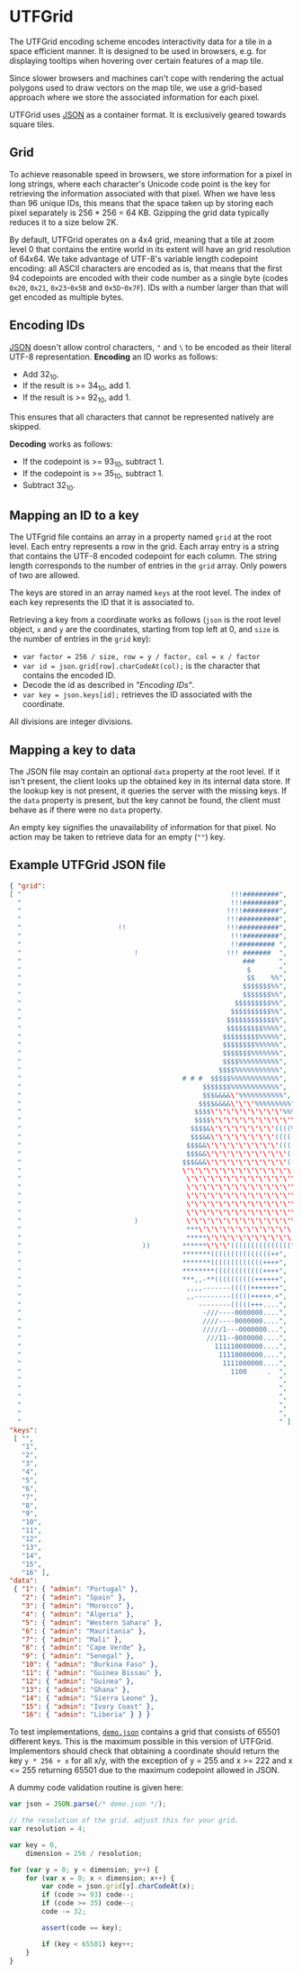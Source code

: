 # UTFGrid

The UTFGrid encoding scheme encodes interactivity data for a tile in a space
efficient manner. It is designed to be used in browsers, e.g. for displaying
tooltips when hovering over certain features of a map tile.

Since slower browsers and machines can't cope with rendering the actual
polygons used to draw vectors on the map tile, we use a grid-based approach
where we store the associated information for each pixel.

UTFGrid uses [JSON](http://en.wikipedia.org/wiki/JSON) as a container format.
It is exclusively geared towards square tiles.

## Grid

To achieve reasonable speed in browsers, we store information for a pixel in
long strings, where each character's Unicode code point is the key for retrieving
the information associated with that pixel. When we have less than 96 unique
IDs, this means that the space taken up by storing each pixel separately is
256 * 256 = 64 KB. Gzipping the grid data typically reduces it to a size below 2K.

By default, UTFGrid operates on a 4x4 grid, meaning that a tile at zoom level
0 that contains the entire world in its extent will have an grid resolution
of 64x64. We take advantage of UTF-8's variable length codepoint encoding:
all ASCII characters are encoded as is, that means that the first 94 codepoints
are encoded with their code number as a single byte (codes `0x20`, `0x21`,
`0x23`-`0x5B` and `0x5D`-`0x7F`).
IDs with a number larger than that will get encoded as multiple bytes.

## Encoding IDs

[JSON](http://www.ietf.org/rfc/rfc4627) doesn't allow control characters, `"`
and `\` to be encoded as their literal UTF-8 representation. **Encoding** an
ID works as follows:

* Add 32<sub>10</sub>.
* If the result is >= 34<sub>10</sub>, add 1.
* If the result is >= 92<sub>10</sub>, add 1.

This ensures that all characters that cannot be represented natively are skipped.

**Decoding** works as follows:

* If the codepoint is >= 93<sub>10</sub>, subtract 1.
* If the codepoint is >= 35<sub>10</sub>, subtract 1.
* Subtract 32<sub>10</sub>.

## Mapping an ID to a key

The UTFgrid file contains an array in a property named `grid` at the root level.
Each entry represents a row in the grid. Each array entry is a string that
contains the UTF-8 encoded codepoint for each column. The string length
corresponds to the number of entries in the `grid` array. Only powers of two are allowed.

The keys are stored in an array named `keys` at the root level. The index of
each key represents the ID that it is associated to.

Retrieving a key from a coordinate works as follows (`json` is the root level
object, `x` and `y` are the coordinates, starting from top left at 0, and
`size` is the number of entries in the `grid` key):

* `var factor = 256 / size, row = y / factor, col = x / factor`
* `var id = json.grid[row].charCodeAt(col);` is the character that contains the encoded ID.
* Decode the id as described in *"Encoding IDs"*.
* `var key = json.keys[id];` retrieves the ID associated with the coordinate.

All divisions are integer divisions.

## Mapping a key to data

The JSON file may contain an optional `data` property at the root level.
If it isn't present, the client looks up the obtained key in its internal data
store. If the lookup key is not present, it queries the server with the
missing keys. If the `data` property is present, but the key cannot be found,
the client must behave as if there were no `data` property.

An empty key signifies the unavailability of information for that pixel.
No action may be taken to retrieve data for an empty (`""`) key.


## Example UTFGrid JSON file

```json
{ "grid":
[ "                                                    !!!#########",
  "                                                    !!!#########",
  "                                                   !!!!#########",
  "                                                   !!!##########",
  "                        !!                         !!!##########",
  "                                                    !!!#########",
  "                                                    !!######### ",
  "                            !                      !!! #######  ",
  "                                                       ###      ",
  "                                                        $       ",
  "                                                        $$    %%",
  "                                                       $$$$$$$%%",
  "                                                       $$$$$$$%%",
  "                                                     $$$$$$$$$%%",
  "                                                    $$$$$$$$$$%%",
  "                                                   $$$$$$$$$$$$%",
  "                                                   $$$$$$$$$%%%%",
  "                                                  $$$$$$$$$%%%%%",
  "                                                  $$$$$$$$%%%%%%",
  "                                                  $$$$$$$%%%%%%%",
  "                                                  $$$$%%%%%%%%%%",
  "                                                 $$$$%%%%%%%%%%%",
  "                                        # # #  $$$$$%%%%%%%%%%%%",
  "                                             $$$$$$$%%%%%%%%%%%%",
  "                                             $$$&&&&\'%%%%%%%%%%%",
  "                                            $$$$&&&&\'\'\'%%%%%%%%%",
  "                                           $$$$\'\'\'\'\'\'\'\'\'%%%%%%%%",
  "                                           $$$$\'\'\'\'\'\'\'\'\'\'\'%%%%%%",
  "                                          $$$$&\'\'\'\'\'\'\'\'((((%%%%%",
  "                                          $$$&&\'\'\'\'\'\'\'\'(((((%%%%",
  "                                         $$$&&\'\'\'\'\'\'\'\'\'(((((((%%",
  "                                         $$$&&\'\'\'\'\'\'\'\'\'\'(((((((%",
  "                                        $$$&&&\'\'\'\'\'\'\'\'\'\'((((((((",
  "                                        \'\'\'\'\'\'\'\'\'\'\'\'\'\'\'\'((((((((",
  "                                         \'\'\'\'\'\'\'\'\'\'\'\'\'\'\'((((((((",
  "                                         \'\'\'\'\'\'\'\'\'\'\'\'\'\'\'((((((((",
  "                                         \'\'\'\'\'\'\'\'\'\'\'\'\'\'\'((((((((",
  "                                         \'\'\'\'\'\'\'\'\'\'\'\'\'\'\'((((((((",
  "                                         \'\'\'\'\'\'\'\'\'\'\'\'\'\'\'((((((((",
  "                            )            \'\'\'\'\'\'\'\'\'\'\'\'\'\'\'((((((((",
  "                                         ***\'\'\'\'\'\'\'\'\'\'\'\'\'(((((((",
  "                                         *****\'\'\'\'\'\'\'\'\'\'\'(((((((",
  "                              ))        ******\'\'\'(((((((((((((((",
  "                                        *******(((((((((((((((++",
  "                                        *******(((((((((((((++++",
  "                                        ********((((((((((((++++",
  "                                        ***,,-**((((((((((++++++",
  "                                         ,,,,-------(((((+++++++",
  "                                         ,,---------(((((+++++.+",
  "                                            --------(((((+++....",
  "                                             -///----0000000....",
  "                                             ////----0000000....",
  "                                             /////1---0000000...",
  "                                              ///11--0000000....",
  "                                                111110000000....",
  "                                                 11110000000....",
  "                                                  1111000000....",
  "                                                    1100     .  ",
  "                                                                ",
  "                                                                ",
  "                                                                ",
  "                                                                ",
  "                                                                ",
  "                                                                " ],
"keys":
 [ "",
   "1",
   "2",
   "3",
   "4",
   "5",
   "6",
   "7",
   "8",
   "9",
   "10",
   "11",
   "12",
   "13",
   "14",
   "15",
   "16" ],
"data":
 { "1": { "admin": "Portugal" },
   "2": { "admin": "Spain" },
   "3": { "admin": "Morocco" },
   "4": { "admin": "Algeria" },
   "5": { "admin": "Western Sahara" },
   "6": { "admin": "Mauritania" },
   "7": { "admin": "Mali" },
   "8": { "admin": "Cape Verde" },
   "9": { "admin": "Senegal" },
   "10": { "admin": "Burkina Faso" },
   "11": { "admin": "Guinea Bissau" },
   "12": { "admin": "Guinea" },
   "13": { "admin": "Ghana" },
   "14": { "admin": "Sierra Leone" },
   "15": { "admin": "Ivory Coast" },
   "16": { "admin": "Liberia" } } }
```

To test implementations, [`demo.json`](https://github.com/mapbox/mbtiles-spec/blob/master/1.1/demo.json) contains a grid that consists of 65501 different keys. This is the maximum possible in this version of UTFGrid. Implementors should check that obtaining a coordinate should return the key `y * 256 + x` for all x/y, with the exception of y = 255 and x >= 222 and x <= 255 returning 65501 due to the maximum codepoint allowed in JSON.

A dummy code validation routine is given here:

```javascript
var json = JSON.parse(/* demo.json */);

// the resolution of the grid. adjust this for your grid.
var resolution = 4;

var key = 0,
    dimension = 256 / resolution;

for (var y = 0; y < dimension; y++) {
    for (var x = 0; x < dimension; x++) {
        var code = json.grid[y].charCodeAt(x);
        if (code >= 93) code--;
        if (code >= 35) code--;
        code -= 32;

        assert(code == key);

        if (key < 65501) key++;
    }
}
```
